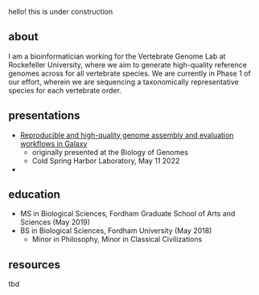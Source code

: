 hello! this is under construction

## about
I am a bioinformatician working for the Vertebrate Genome Lab at Rockefeller University, where we aim to generate high-quality reference genomes across for all vertebrate species. We are currently in Phase 1 of our effort, wherein we are sequencing a taxonomically representative species for each vertebrate order. 

## presentations
- [Reproducible and high-quality genome assembly and evaluation workflows in Galaxy](BoG2022)
  - originally presented at the Biology of Genomes
  - Cold Spring Harbor Laboratory, May 11 2022
- 

## education
- MS in Biological Sciences, Fordham Graduate School of Arts and Sciences (May 2019)
- BS in Biological Sciences, Fordham University (May 2018)
  - Minor in Philosophy, Minor in Classical Civilizations

## resources
tbd